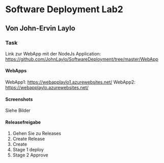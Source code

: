 # Software Deployment Lab2
## Von John-Ervin Laylo
### Task 

Link zur WebApp mit der NodeJs Application: 
https://github.com/JohnLaylo/SoftwareDeployment/tree/master/WebApp

#### WebApps
WebApp1: https://webapplaylo1.azurewebsites.net/
WebApp2: https://webapplaylo.azurewebsites.net/

#### Screenshots
Siehe Bilder

#### Releasefreigabe
1. Gehen Sie zu Releases
2. Create Release
3. Create
4. Stage 1 deploy
5. Stage 2 Approve
